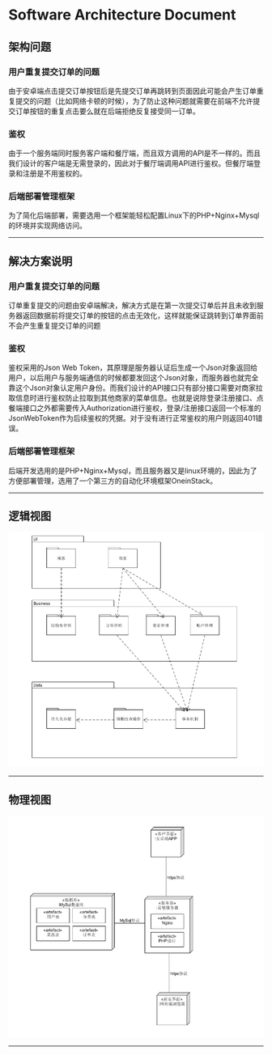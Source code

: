 # Software Architecture Document
## 架构问题

### 用户重复提交订单的问题

由于安卓端点击提交订单按钮后是先提交订单再跳转到页面因此可能会产生订单重复提交的问题（比如网络卡顿的时候），为了防止这种问题就需要在前端不允许提交订单按钮的重复点击要么就在后端拒绝反复接受同一订单。

### 鉴权

由于一个服务端同时服务客户端和餐厅端，而且双方调用的API是不一样的。而且我们设计的客户端是无需登录的，因此对于餐厅端调用API进行鉴权。但餐厅端登录和注册是不用鉴权的。

### 后端部署管理框架

为了简化后端部署，需要选用一个框架能轻松配置Linux下的PHP+Nginx+Mysql的环境并实现网络访问。

---

## 解决方案说明

### 用户重复提交订单的问题

订单重复提交的问题由安卓端解决，解决方式是在第一次提交订单后并且未收到服务器返回数据前将提交订单的按钮的点击无效化，这样就能保证跳转到订单界面前不会产生重复提交订单的问题

### 鉴权

鉴权采用的Json Web Token，其原理是服务器认证后生成一个Json对象返回给用户，以后用户与服务端通信的时候都要发回这个Json对象，而服务器也就完全靠这个Json对象认定用户身份。而我们设计的API接口只有部分接口需要对商家拉取信息时进行鉴权防止拉取到其他商家的菜单信息。也就是说除登录注册接口、点餐端接口之外都需要传入Authorization进行鉴权，登录/注册接口返回一个标准的JsonWebToken作为后续鉴权的凭据。对于没有进行正常鉴权的用户则返回401错误。

### 后端部署管理框架

后端开发选用的是PHP+Nginx+Mysql，而且服务器又是linux环境的，因此为了方便部署管理，选用了一个第三方的自动化环境框架OneinStack。

---

## 逻辑视图

![logicalview](../pic/07-04-Software-Architecture-Document/logicalview.png)   

---

## 物理视图

![physicalview](../pic/07-04-Software-Architecture-Document/physicalview.png)   

---